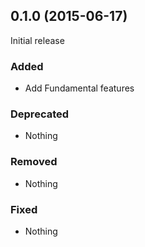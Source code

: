 ## 0.1.0 (2015-06-17)

Initial release

### Added

- Add Fundamental features

### Deprecated

- Nothing

### Removed

- Nothing

### Fixed

- Nothing
